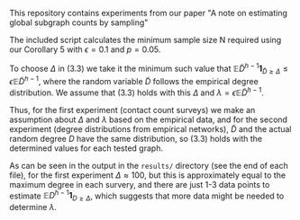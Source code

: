This repository contains experiments from our paper "A note on estimating global subgraph counts by sampling"

The included script calculates the minimum sample size N required using our Corollary 5 with $\epsilon=0.1$ and $p=0.05$.

To choose $\Delta$ in (3.3) we take it the minimum such value that $\mathbb{E} \tilde{D}^{h-1} \mathbf{1}_{\tilde{D} \ge \Delta} \le \epsilon \mathbb{E} \tilde{D}^{h-1}$, where the random variable $\tilde{D}$ follows the empirical degree distribution. We assume that (3.3) holds with this $\Delta$ and $\lambda = \epsilon \mathbb{E} \tilde{D}^{h-1}$.

Thus, for the first experiment (contact count surveys) we make an assumption about $\Delta$ and $\lambda$ based on the empirical data, and for the second experiment (degree distributions from empirical networks), $\tilde{D}$ and the actual random degree $D$ have the same distribution, so (3.3) holds with the determined values for each tested graph.

As can be seen in the output in the `results/` directory (see the end of each file), for the first experiment $\Delta \approx 100$, but this is approximately equal to the maximum degree in each survery, and there are just 1-3 data points to estimate $\mathbb{E} D^{h-1} \mathbf{1}_{D \ge \Delta}$, which suggests that more data might be needed to determine $\lambda$.
